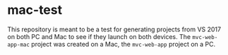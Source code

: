 # mac-test

This repository is meant to be a test for generating projects from VS 2017 on both PC and Mac to see if they launch on both devices. The `mvc-web-app-mac` project was created on a Mac, the `mvc-web-app` project on a PC.
